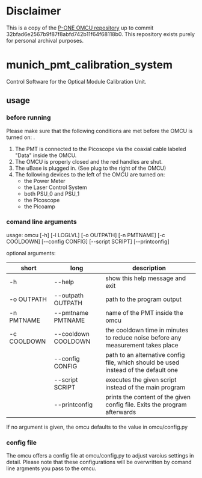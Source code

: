 # Disclaimer

This is a copy of the [P-ONE OMCU repository](https://github.com/pone-software/munich_pmt_calibration_system/) up to commit 32bfad6e2567b9f87f8abfd742b11f64f68118b0. This repository exists purely for personal archival purposes.

# munich_pmt_calibration_system
Control Software for the Optical Module Calibration Unit.

## usage

### before running

Please make sure that the following conditions are met before the OMCU is turned on:
.
1. The PMT is connected to the Picoscope via the coaxial cable labeled "Data" inside the OMCU.
2. The OMCU is properly closed and the red handles are shut.
3. The uBase is plugged in. (See plug to the right of the OMCU)
4. The following devices to the left of the OMCU are turned on:
   * the Power Meter
   * the Laser Control System
   * both PSU_0 and PSU_1
   * the Picoscope
   * the Picoamp
		 
### comand line arguments

usage: omcu [-h] [-l LOGLVL] [-o OUTPATH] [-n PMTNAME] [-c COOLDOWN] [--config CONFIG] [--script SCRIPT] [--printconfig]

optional arguments:


| short       | long                | description                                                                         |
|-------------|---------------------|-------------------------------------------------------------------------------------|
| -h          | --help              | show this help message and exit                                                     |
| -o OUTPATH  | --outpath OUTPATH   | path to the program output                                                          |
| -n PMTNAME  | --pmtname PMTNAME   | name of the PMT inside the omcu                                                     |
| -c COOLDOWN | --cooldown COOLDOWN | the cooldown time in minutes to reduce noise before any measurement takes place     |
|             | --config CONFIG     | path to an alternative config file, which should be used instead of the default one | 
|             | --script SCRIPT     | executes the given script instead of the main program                               |
|             | --printconfig       | prints the content of the given config file. Exits the program afterwards           |

If no argument is given, the omcu defaults to the value in omcu/config.py

### config file
The omcu offers a config file at omcu/config.py to adjust varoius settings in detail. Please note that these configurations will be overwritten by comand line argments you pass to the omcu.

